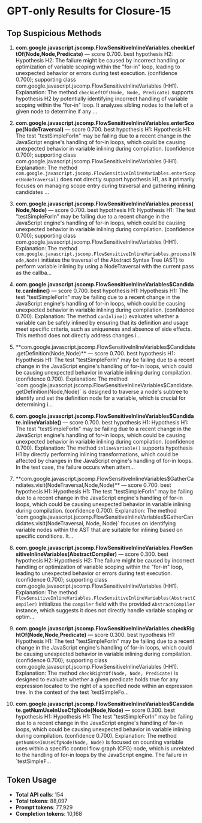 # GPT-only Results for Closure-15

## Top Suspicious Methods

1. **com.google.javascript.jscomp.FlowSensitiveInlineVariables.checkLeftOf(Node,Node,Predicate)** — score 0.700. best hypothesis H2: Hypothesis H2: The failure might be caused by incorrect handling or optimization of variable scoping within the "for-in" loop, leading to unexpected behavior or errors during test execution. (confidence 0.700); supporting class com.google.javascript.jscomp.FlowSensitiveInlineVariables (HH1).
    Explanation: The method `checkLeftOf(Node, Node, Predicate)` supports hypothesis H2 by potentially identifying incorrect handling of variable scoping within the "for-in" loop. It analyzes sibling nodes to the left of a given node to determine if any ...

2. **com.google.javascript.jscomp.FlowSensitiveInlineVariables.enterScope(NodeTraversal)** — score 0.700. best hypothesis H1: Hypothesis H1: The test "testSimpleForIn" may be failing due to a recent change in the JavaScript engine's handling of for-in loops, which could be causing unexpected behavior in variable inlining during compilation. (confidence 0.700); supporting class com.google.javascript.jscomp.FlowSensitiveInlineVariables (HH1).
    Explanation: The method `com.google.javascript.jscomp.FlowSensitiveInlineVariables.enterScope(NodeTraversal)` does not directly support hypothesis H1, as it primarily focuses on managing scope entry during traversal and gathering inlining candidates ...

3. **com.google.javascript.jscomp.FlowSensitiveInlineVariables.process(Node,Node)** — score 0.700. best hypothesis H1: Hypothesis H1: The test "testSimpleForIn" may be failing due to a recent change in the JavaScript engine's handling of for-in loops, which could be causing unexpected behavior in variable inlining during compilation. (confidence 0.700); supporting class com.google.javascript.jscomp.FlowSensitiveInlineVariables (HH1).
    Explanation: The method `com.google.javascript.jscomp.FlowSensitiveInlineVariables.process(Node,Node)` initiates the traversal of the Abstract Syntax Tree (AST) to perform variable inlining by using a NodeTraversal with the current pass as the callba...

4. **com.google.javascript.jscomp.FlowSensitiveInlineVariables$Candidate.canInline()** — score 0.700. best hypothesis H1: Hypothesis H1: The test "testSimpleForIn" may be failing due to a recent change in the JavaScript engine's handling of for-in loops, which could be causing unexpected behavior in variable inlining during compilation. (confidence 0.700).
    Explanation: The method `canInline()` evaluates whether a variable can be safely inlined by ensuring that its definition and usage meet specific criteria, such as uniqueness and absence of side effects. This method does not directly address changes i...

5. **com.google.javascript.jscomp.FlowSensitiveInlineVariables$Candidate.getDefinition(Node,Node)** — score 0.700. best hypothesis H1: Hypothesis H1: The test "testSimpleForIn" may be failing due to a recent change in the JavaScript engine's handling of for-in loops, which could be causing unexpected behavior in variable inlining during compilation. (confidence 0.700).
    Explanation: The method `com.google.javascript.jscomp.FlowSensitiveInlineVariables$Candidate.getDefinition(Node,Node)` is designed to traverse a node's subtree to identify and set the definition node for a variable, which is crucial for determining i...

6. **com.google.javascript.jscomp.FlowSensitiveInlineVariables$Candidate.inlineVariable()** — score 0.700. best hypothesis H1: Hypothesis H1: The test "testSimpleForIn" may be failing due to a recent change in the JavaScript engine's handling of for-in loops, which could be causing unexpected behavior in variable inlining during compilation. (confidence 0.700).
    Explanation: The method `inlineVariable()` supports hypothesis H1 by directly performing inlining transformations, which could be affected by changes in the JavaScript engine's handling of for-in loops. In the test case, the failure occurs when attem...

7. **com.google.javascript.jscomp.FlowSensitiveInlineVariables$GatherCandiates.visit(NodeTraversal,Node,Node)** — score 0.700. best hypothesis H1: Hypothesis H1: The test "testSimpleForIn" may be failing due to a recent change in the JavaScript engine's handling of for-in loops, which could be causing unexpected behavior in variable inlining during compilation. (confidence 0.700).
    Explanation: The method `com.google.javascript.jscomp.FlowSensitiveInlineVariables$GatherCandidates.visit(NodeTraversal, Node, Node)` focuses on identifying variable nodes within the AST that are suitable for inlining based on specific conditions. It...

8. **com.google.javascript.jscomp.FlowSensitiveInlineVariables.FlowSensitiveInlineVariables(AbstractCompiler)** — score 0.300. best hypothesis H2: Hypothesis H2: The failure might be caused by incorrect handling or optimization of variable scoping within the "for-in" loop, leading to unexpected behavior or errors during test execution. (confidence 0.700); supporting class com.google.javascript.jscomp.FlowSensitiveInlineVariables (HH1).
    Explanation: The method `FlowSensitiveInlineVariables.FlowSensitiveInlineVariables(AbstractCompiler)` initializes the `compiler` field with the provided `AbstractCompiler` instance, which suggests it does not directly handle variable scoping or optim...

9. **com.google.javascript.jscomp.FlowSensitiveInlineVariables.checkRightOf(Node,Node,Predicate)** — score 0.300. best hypothesis H1: Hypothesis H1: The test "testSimpleForIn" may be failing due to a recent change in the JavaScript engine's handling of for-in loops, which could be causing unexpected behavior in variable inlining during compilation. (confidence 0.700); supporting class com.google.javascript.jscomp.FlowSensitiveInlineVariables (HH1).
    Explanation: The method `checkRightOf(Node, Node, Predicate)` is designed to evaluate whether a given predicate holds true for any expression located to the right of a specified node within an expression tree. In the context of the test `testSimpleFo...

10. **com.google.javascript.jscomp.FlowSensitiveInlineVariables$Candidate.getNumUseInUseCfgNode(Node,Node)** — score 0.300. best hypothesis H1: Hypothesis H1: The test "testSimpleForIn" may be failing due to a recent change in the JavaScript engine's handling of for-in loops, which could be causing unexpected behavior in variable inlining during compilation. (confidence 0.700).
    Explanation: The method `getNumUseInUseCfgNode(Node, Node)` is focused on counting variable uses within a specific control flow graph (CFG) node, which is unrelated to the handling of for-in loops by the JavaScript engine. The failure in `testSimpleF...


## Token Usage

- **Total API calls**: 154
- **Total tokens**: 88,097
- **Prompt tokens**: 77,929
- **Completion tokens**: 10,168
